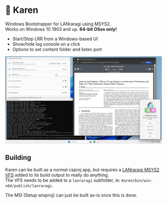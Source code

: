 
# 🐝 Karen

Windows Bootstrapper for LANraragi using MSYS2.  
Works on Windows 10 1903 and up. 
**64-bit OSes only!**  

* Start/Stop LRR from a Windows-based UI
* Show/hide log console on a click
* Options to set content folder and listen port

![scr](./screenshot.jpg)

## Building

Karen can be built as a normal csproj app, but requires a [LANraragi MSYS2 VFS](https://github.com/Difegue/LANraragi/blob/dev/tools/build/windows/create-dist.sh) added to its build output to really do anything.  
The VFS needs to be added to a `lanraragi` subfolder, ie: `Karen/bin/win-x64/publish/lanraragi`.

The MSI (Setup wixproj) can just be built as-is once this is done. 
